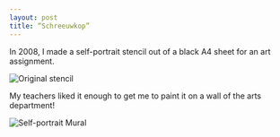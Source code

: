 ```yaml
---
layout: post
title: “Schreeuwkop”
---
```


In 2008, I made a self-portrait stencil out of a black A4 sheet for an art assignment.

![Original stencil](https://lh3.googleusercontent.com/-GtlJ3cGzk5Y/T8wvlQO5LWI/AAAAAAAAAak/OqimhIIIJaY/w500/schreeuwkop-stencil.jpg)

My teachers liked it enough to get me to paint it on a wall of the arts department!

![Self-portrait Mural](https://lh6.googleusercontent.com/-veAt5WgiXwY/Tsiaic8QB1I/AAAAAAAAAak/_f3hze1hSbM/w500/mural.jpg)
